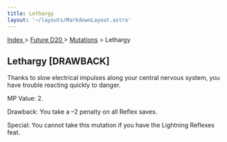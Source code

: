 ```yaml
---
title: Lethargy
layout: '~/layouts/MarkdownLayout.astro'
---
```


[ Index ](/) > [ Future D20 ](/future.d20.srd) > [Mutations](/future.d20.srd/mutations) > Lethargy

## Lethargy [DRAWBACK]

Thanks to slow electrical impulses along your central nervous system, you have
trouble reacting quickly to danger.

MP Value: 2.

Drawback: You take a –2 penalty on all Reflex saves.

Special: You cannot take this mutation if you have the Lightning Reflexes
feat.

